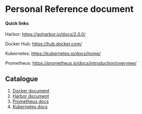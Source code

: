 # Personal Reference document

#### Quick links

Harbor: https://goharbor.io/docs/2.0.0/

Docker Hub: https://hub.docker.com/

Kubernetes: https://kubernetes.io/docs/home/

Prometheus: https://prometheus.io/docs/introduction/overview/


## Catalogue
1. [Docker document](docs/docker/README.md)
2. [Harbor document](docs/harbor/harbor.md)
3. [Prometheus docs](docs/prometheus/introduce.md)
4. [Kubernetes docs](docs/kubernetes.md)